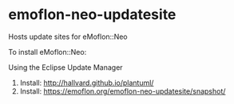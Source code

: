 # emoflon-neo-updatesite
Hosts update sites for eMoflon::Neo

To install eMoflon::Neo:

Using the Eclipse Update Manager
1. Install:  http://hallvard.github.io/plantuml/
2. Install:  https://emoflon.org/emoflon-neo-updatesite/snapshot/
